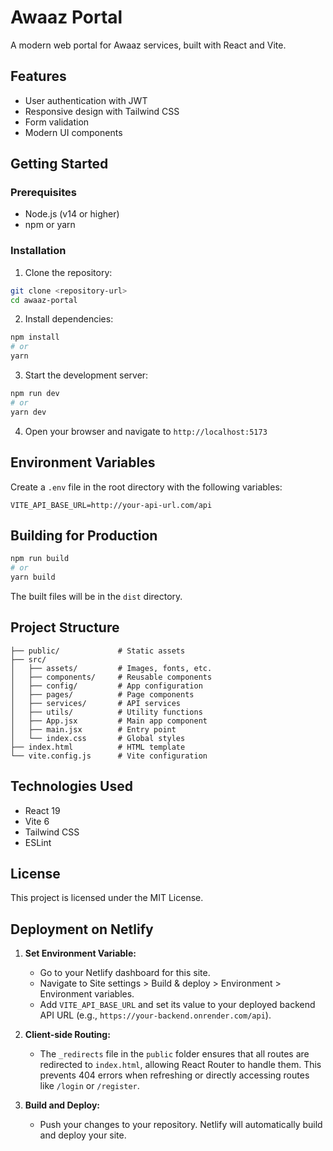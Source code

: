 # Awaaz Portal

A modern web portal for Awaaz services, built with React and Vite.

## Features

- User authentication with JWT
- Responsive design with Tailwind CSS
- Form validation
- Modern UI components

## Getting Started

### Prerequisites

- Node.js (v14 or higher)
- npm or yarn

### Installation

1. Clone the repository:

```bash
git clone <repository-url>
cd awaaz-portal
```

2. Install dependencies:

```bash
npm install
# or
yarn
```

3. Start the development server:

```bash
npm run dev
# or
yarn dev
```

4. Open your browser and navigate to `http://localhost:5173`

## Environment Variables

Create a `.env` file in the root directory with the following variables:

```
VITE_API_BASE_URL=http://your-api-url.com/api
```

## Building for Production

```bash
npm run build
# or
yarn build
```

The built files will be in the `dist` directory.

## Project Structure

```
├── public/             # Static assets
├── src/
│   ├── assets/         # Images, fonts, etc.
│   ├── components/     # Reusable components
│   ├── config/         # App configuration
│   ├── pages/          # Page components
│   ├── services/       # API services
│   ├── utils/          # Utility functions
│   ├── App.jsx         # Main app component
│   ├── main.jsx        # Entry point
│   └── index.css       # Global styles
├── index.html          # HTML template
└── vite.config.js      # Vite configuration
```

## Technologies Used

- React 19
- Vite 6
- Tailwind CSS
- ESLint

## License

This project is licensed under the MIT License.

## Deployment on Netlify

1. **Set Environment Variable:**
   - Go to your Netlify dashboard for this site.
   - Navigate to Site settings > Build & deploy > Environment > Environment variables.
   - Add `VITE_API_BASE_URL` and set its value to your deployed backend API URL (e.g., `https://your-backend.onrender.com/api`).

2. **Client-side Routing:**
   - The `_redirects` file in the `public` folder ensures that all routes are redirected to `index.html`, allowing React Router to handle them. This prevents 404 errors when refreshing or directly accessing routes like `/login` or `/register`.

3. **Build and Deploy:**
   - Push your changes to your repository. Netlify will automatically build and deploy your site.
